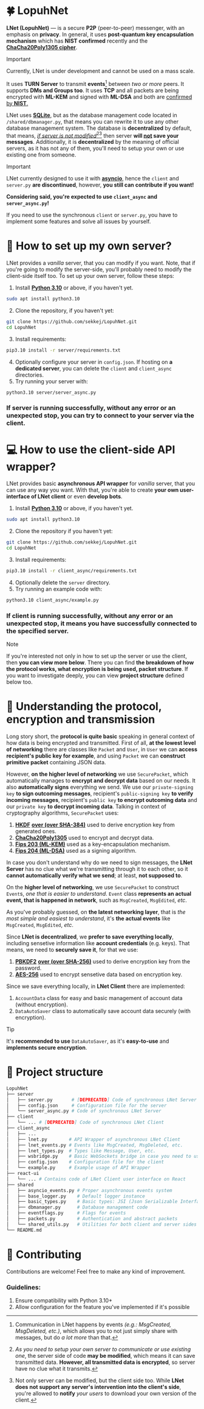 # 🍀 LopuhNet
**LNet (LopuhNet)** — is a secure **P2P** (peer-to-peer) messenger, with an emphasis on **privacy**. In general, it uses **post-quantum key encapsulation mechanism** which has **NIST confirmed** recently and the [**ChaCha20Poly1305 cipher**](https://en.wikipedia.org/wiki/ChaCha20-Poly1305).

> [!IMPORTANT]
> Currently, LNet is under development and cannot be used on a mass scale.

It uses **TURN Server** to transmit **events**[^1] between *two or more* peers. It supports **DMs and Groups too**. It uses **TCP** and all packets are being encrypted with **ML-KEM** and signed with **ML-DSA** and both are [confirmed by **NIST**.](https://www.nist.gov/news-events/news/2024/08/nist-releases-first-3-finalized-post-quantum-encryption-standards)

LNet uses [**SQLite**](https://www.sqlite.org/), but as the database management code located in `/shared/dbmanager.py`, that means you can rewrite it to use any other database management system.
The database is **decentralized** by default, that means, <ins>*if server is not modified*</ins>[^2][^3] then server **will <ins>not</ins> save your messages**. Additionally, it is **decentralized** by the meaning of official servers, as it has not any of them, you'll need to setup your own or use existing one from someone.

[^1]: Communication in LNet happens by events *(e.g.: MsgCreated, MsgDeleted, etc.)*, which allows you to not just simply share with messages, but do *a lot more* than that.
[^2]: *As you need to setup your own server to communicate or use existing one*, the server side of code **may be modified**, which means it can save transmitted data. **However, all transmitted data is encrypted**, so server have no clue what it transmits.
[^3]: Not only server can be modified, but the client side too. While **LNet does not support any server's intervention into the client's side**, you're allowed to **notify** *your users* to download your own version of the client.

> [!IMPORTANT]
> LNet currently designed to use it with [**asyncio**](https://pypi.org/project/asyncio/), hence the `client` and `server.py` **are discontinued**, however, **you still can contribute if you want!**
> 
> **Considering said, you're expected to use `client_async` and `server_async.py`!**
> 
> If you need to use the synchronous `client` or `server.py`, you have to implement some features and solve all issues by yourself.

# 📡 How to set up my own server?
LNet provides a *vanilla* server, that you can modify if you want. Note, that if you're going to modify the server-side, you'll probably need to modify the client-side itself too.
To set up your own server, follow these steps:
1. Install [**Python 3.10**](https://www.python.org/downloads/release/python-3100/) or above, if you haven't yet.
```bash
sudo apt install python3.10
```
2. Clone the repository, if you haven't yet:
```bash
git clone https://github.com/sekkej/LopuhNet.git
cd LopuhNet
```
3. Install requirements:
```bash
pip3.10 install -r server/requirements.txt
```
4. Optionally configure your server in `config.json`. If hosting on **a dedicated server**, you can delete the `client` and `client_async` directories.
5. Try running your server with:
```bash
python3.10 server/server_async.py
```
### If server is running successfully, without any error or an unexpected stop, you can try to connect to your server via the client.

# 💻 How to use the client-side API wrapper?
LNet provides basic **asynchronous API wrapper** for *vanilla* server, that you can use any way you want. With that, you're able to create **your own user-interface of LNet client** or even **develop bots**.
1. Install [**Python 3.10**](https://www.python.org/downloads/release/python-3100/) or above, if you haven't yet.
```bash
sudo apt install python3.10
```
2. Clone the repository if you haven't yet:
```bash
git clone https://github.com/sekkej/LopuhNet.git
cd LopuhNet
```
3. Install requirements:
```bash
pip3.10 install -r client_async/requirements.txt
```
4. Optionally delete the `server` directory.
5. Try running an example code with:
```bash
python3.10 client_async/example.py
```
### If client is running successfully, without any error or an unexpected stop, it means you have successfully connected to the specified server.

> [!NOTE]
> If you're interested not only in how to set up the server or use the client, then **you can view more below**.
> There you can find **the breakdown of how the protocol works, what encryption is being used, packet structure**.
> If you want to investigate deeply, you can view **project structure** defined below too.

# 🧱 Understanding the protocol, encryption and transmission
Long story short, the **protocol is quite basic** speaking in general context of how data is being encrypted and transmitted. First of all, **at the lowest level of networking** there are classes like `Packet` and `User`, in `User` we can **access recipient's public key for example**, and using `Packet` we can **construct primitive packet** containing JSON data.

However, **on the higher level of networking** we use `SecurePacket`, which automatically manages to **encrypt and decrypt data** based on our needs. It also **automatically signs** everything we send. We use our `private-signing key` **to sign outcoming messages**, recipient's `public-signing key` **to verify incoming messages**, recipient's `public key` **to encrypt outcoming data** and our `private key` **to decrypt incoming data**.
Talking in context of cryptography algorithms, `SecurePacket` uses:
1. [**HKDF**](https://cryptography.io/en/latest/hazmat/primitives/key-derivation-functions/#hkdf) [**over (over SHA-384)**](https://csrc.nist.gov/files/pubs/fips/180-2/final/docs/fips180-2.pdf) used to derive encryption key from generated ones.
2. [**ChaCha20Poly1305**](https://en.wikipedia.org/wiki/ChaCha20-Poly1305) used to encrypt and decrypt data.
3. [**Fips 203 (ML-KEM)**](https://csrc.nist.gov/pubs/fips/203/final) used as a key-encapsulation mechanism.
4. [**Fips 204 (ML-DSA)**](https://csrc.nist.gov/pubs/fips/204/final) used as a signing algorithm.

In case you don't understand why do we need to sign messages, the **LNet Server** has no clue what we're transmitting through it to each other, so it **cannot automatically verify what we send**; at least, **not supposed to**.

On the **higher level of networking**, we use `SecurePacket` to construct `Event`s, *one that is easier to understand*. `Event` class **represents an actual event, that is happened in network**, such as `MsgCreated`, `MsgEdited`, *etc*.

As you've probably guessed, on **the latest networking layer**, that is *the most simple and easiest to understand*, it's **the actual events** like `MsgCreated`, `MsgEdited`, *etc*.

Since **LNet is decentralized**, we **prefer to save everything locally**, including sensetive information like **account credentials** (e.g. keys). That means, we need to **securely save it**, for that we use:
1. [**PBKDF2**](https://cryptography.io/en/latest/hazmat/primitives/key-derivation-functions/#pbkdf2) [**over (over SHA-256)**](https://csrc.nist.gov/files/pubs/fips/180-2/final/docs/fips180-2.pdf) used to derive encryption key from the password.
2. [**AES-256**](https://www.nist.gov/publications/advanced-encryption-standard-aes-0) used to encrypt sensetive data based on encryption key.

Since we save everything locally, in **LNet Client** there are implemented:
1. `AccountData` class for easy and basic management of account data (without encryption).
2. `DataAutoSaver` class to automatically save account data securely (with encryption).
> [!TIP]
> It's **recommended to use** `DataAutoSaver`, as it's **easy-to-use** and **implements secure encryption**.

# 📁 Project structure
```bash
LopuhNet
├── server
│   ├── server.py       # [DEPRECATED] Code of synchronous LNet Server
│   ├── config.json     # Configuration file for the server
│   └── server_async.py # Code of synchronous LNet Server
├── client
│   └── ... # [DEPRECATED] Code of synchronous LNet Client
├── client_async
│   ├── ...
│   ├── lnet.py        # API Wrapper of asynchronous LNet Client
│   ├── lnet_events.py # Events like MsgCreated, MsgDeleted, etc.
│   ├── lnet_types.py  # Types like Message, User, etc.
│   ├── wsbridge.py    # Basic WebSockets bridge in case you need to use this wrapper in different project.
│   ├── config.json    # Configuration file for the client
│   └── example.py     # Example usage of API Wrapper
├── react-ui
│   └── ... # Contains code of LNet Client user interface on React
├── shared
│   ├── asyncio_events.py # Proper asynchronous events system
│   ├── base_logger.py    # Default logger instance
│   ├── basic_types.py    # Basic types: JSI (Json Serializable Interface), User, ServerAccount, Packet 
│   ├── dbmanager.py      # Database management code
│   ├── eventflags.py     # Flags for events
│   ├── packets.py        # Authentication and abstract packets
│   └── shared_utils.py   # Utilities for both client and server sides
└── README.md
```

# 🤗 Contributing
Contributions are welcome! Feel free to make any kind of improvement.
### Guidelines:
1. Ensure compatibility with Python 3.10+
2. Allow configuration for the feature you've implemented if it's possible
